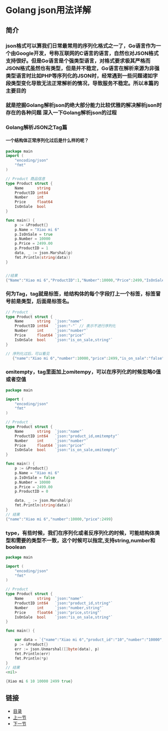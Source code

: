 # Golang json用法详解
## 简介
### json格式可以算我们日常最常用的序列化格式之一了，Go语言作为一个由Google开发，号称互联网的C语言的语言，自然也对JSON格式支持很好。但是Go语言是个强类型语言，对格式要求极其严格而JSON格式虽然也有类型，但是并不稳定，Go语言在解析来源为非强类型语言时比如PHP等序列化的JSON时，经常遇到一些问题诸如字段类型变化导致无法正常解析的情况，导致服务不稳定。所以本篇的主要目的
### 就是挖掘Golang解析json的绝大部分能力比较优雅的解决解析json时存在的各种问题 深入一下Golang解析json的过程


### Golang解析JSON之Tag篇
#### 一个结构体正常序列化过后是什么样的呢？

```go 
package main
import (
    "encoding/json"
    "fmt"
)

// Product 商品信息
type Product struct {
    Name      string
    ProductID int64
    Number    int
    Price     float64
    IsOnSale  bool
}

func main() {
    p := &Product{}
    p.Name = "Xiao mi 6"
    p.IsOnSale = true
    p.Number = 10000
    p.Price = 2499.00
    p.ProductID = 1
    data, _ := json.Marshal(p)
    fmt.Println(string(data))
}


//结果
{"Name":"Xiao mi 6","ProductID":1,"Number":10000,"Price":2499,"IsOnSale":true}
``` 
### 何为Tag，tag就是标签，给结构体的每个字段打上一个标签，标签冒号前是类型，后面是标签名。

```go
// Product _
type Product struct {
    Name      string  `json:"name"`
    ProductID int64   `json:"-"` // 表示不进行序列化
    Number    int     `json:"number"`
    Price     float64 `json:"price"`
    IsOnSale  bool    `json:"is_on_sale,string"`
}

// 序列化过后，可以看见
   {"name":"Xiao mi 6","number":10000,"price":2499,"is_on_sale":"false"}
  ```
  
### omitempty，tag里面加上omitempy，可以在序列化的时候忽略0值或者空值

```go
package main

import (
    "encoding/json"
    "fmt"
)

// Product _
type Product struct {
    Name      string  `json:"name"`
    ProductID int64   `json:"product_id,omitempty"` 
    Number    int     `json:"number"`
    Price     float64 `json:"price"`
    IsOnSale  bool    `json:"is_on_sale,omitempty"`
}

func main() {
    p := &Product{}
    p.Name = "Xiao mi 6"
    p.IsOnSale = false
    p.Number = 10000
    p.Price = 2499.00
    p.ProductID = 0

    data, _ := json.Marshal(p)
    fmt.Println(string(data))
}
// 结果
{"name":"Xiao mi 6","number":10000,"price":2499}
```

### type，有些时候，我们在序列化或者反序列化的时候，可能结构体类型和需要的类型不一致，这个时候可以指定,支持string,number和boolean

```go
package main

import (
    "encoding/json"
    "fmt"
)

// Product _
type Product struct {
    Name      string  `json:"name"`
    ProductID int64   `json:"product_id,string"`
    Number    int     `json:"number,string"`
    Price     float64 `json:"price,string"`
    IsOnSale  bool    `json:"is_on_sale,string"`
}

func main() {

    var data = `{"name":"Xiao mi 6","product_id":"10","number":"10000","price":"2499","is_on_sale":"true"}`
    p := &Product{}
    err := json.Unmarshal([]byte(data), p)
    fmt.Println(err)
    fmt.Println(*p)
}
// 结果
<nil>

{Xiao mi 6 10 10000 2499 true}
```



## 链接
- [目录](https://github.com/sunnygocms/gobook/blob/master/menu.md)
- [上一节](https://github.com/sunnygocms/gobook/blob/master/go_lang_base/09.1.2.md)
- [下一节](https://github.com/sunnygocms/gobook/blob/master/go_lang_base/09.1.4.md)